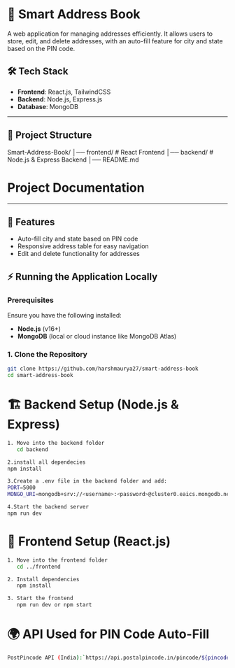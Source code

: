 # 📒 Smart Address Book

A web application for managing addresses efficiently. It allows users to store, edit, and delete addresses, with an auto-fill feature for city and state based on the PIN code.

## 🛠 Tech Stack

- **Frontend**: React.js, TailwindCSS
- **Backend**: Node.js, Express.js
- **Database**: MongoDB

---

## 📌 Project Structure

Smart-Address-Book/ │── frontend/ # React Frontend │── backend/ # Node.js & Express Backend │── README.md

# Project Documentation

---

## 🚀 Features

- Auto-fill city and state based on PIN code
- Responsive address table for easy navigation
- Edit and delete functionality for addresses

## ⚡ Running the Application Locally

### **Prerequisites**

Ensure you have the following installed:

- **Node.js** (v16+)
- **MongoDB** (local or cloud instance like MongoDB Atlas)

### **1. Clone the Repository**

```sh
git clone https://github.com/harshmaurya27/smart-address-book
cd smart-address-book
```

# 🏗 Backend Setup (Node.js & Express)

```sh
1. Move into the backend folder
   cd backend

2.install all dependecies
npm install

3.Create a .env file in the backend folder and add:
PORT=5000
MONGO_URI=mongodb+srv://<username>:<password>@cluster0.eaics.mongodb.net/addresses

4.Start the backend server
npm run dev

```

# 🎨 Frontend Setup (React.js)

```sh
1. Move into the frontend folder
   cd ../frontend

2. Install dependencies
   npm install

3. Start the frontend
   npm run dev or npm start
```

# 🌍 API Used for PIN Code Auto-Fill

```sh
PostPincode API (India):`https://api.postalpincode.in/pincode/${pincode}`




```
